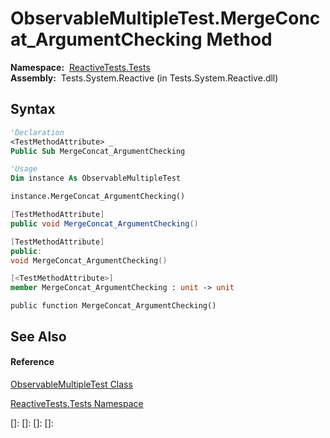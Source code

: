# ObservableMultipleTest.MergeConcat\_ArgumentChecking Method

**Namespace:**  [ReactiveTests.Tests](ReactiveTests.Tests\ReactiveTests.Tests.md)  
**Assembly:**  Tests.System.Reactive (in Tests.System.Reactive.dll)

## Syntax

```vb
'Declaration
<TestMethodAttribute> _
Public Sub MergeConcat_ArgumentChecking
```

```vb
'Usage
Dim instance As ObservableMultipleTest

instance.MergeConcat_ArgumentChecking()
```

```csharp
[TestMethodAttribute]
public void MergeConcat_ArgumentChecking()
```

```c++
[TestMethodAttribute]
public:
void MergeConcat_ArgumentChecking()
```

```fsharp
[<TestMethodAttribute>]
member MergeConcat_ArgumentChecking : unit -> unit 
```

```jscript
public function MergeConcat_ArgumentChecking()
```

## See Also

#### Reference

[ObservableMultipleTest Class](ObservableMultipleTest\ObservableMultipleTest.md)

[ReactiveTests.Tests Namespace](ReactiveTests.Tests\ReactiveTests.Tests.md)

[]: 
[]: 
[]: 
[]: 